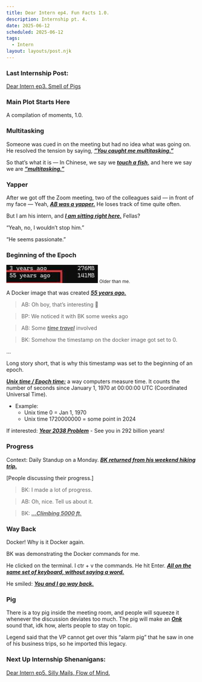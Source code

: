 ```yaml
---
title: Dear Intern ep4. Fun Facts 1.0.
description: Internship pt. 4.
date: 2025-06-12
scheduled: 2025-06-12
tags:
  - Intern
layout: layouts/post.njk
---
```


<h3>Last Internship Post:</h3>
<a href="{{ '/posts/dearinternep3/' | url }}">Dear Intern ep3. Smell of Pigs</a>

<h3>Main Plot Starts Here</h3>

A compilation of moments, 1.0.

<h3>Multitasking</h3>

Someone was cued in on the meeting but had no idea what was going on. He resolved the tension by saying, ***<u>“You caught me multitasking.”***</u>

So that’s what it is — In Chinese, we say we ***<u>touch a fish,***</u> and here we say we are ***<u>“multitasking.”***</u>

<h3>Yapper</h3>

After we got off the Zoom meeting, two of the colleagues said — in front of my face — Yeah, ***<u>AB was a yapper.***</u> He loses track of time quite often.

But I am his intern, and ***<u>I am sitting right here.***</u> Fellas?

“Yeah, no, I wouldn’t stop him.”

“He seems passionate.”

<h3>Beginning of the Epoch</h3>

![Docker](/img/blog5.0/docker.jpg)
<small>Older than me.</small>

A Docker image that was created ***<u>55 years ago.***</u>

>AB: Oh boy, that’s interesting 🤔

>BP: We noticed it with BK some weeks ago

>AB: Some ***<u>time travel***</u> involved

>BK: Somehow the timestamp on the docker image got set to 0.

…

Long story short, that is why this timestamp was set to the beginning of an epoch.

***<u>Unix time / Epoch time:***</u> a way computers measure time. It counts the number of seconds since January 1, 1970 at 00:00:00 UTC (Coordinated Universal Time).

-	Example:
	- Unix time 0 = Jan 1, 1970
	- Unix time 1720000000 = some point in 2024

If interested: ***<u>[Year 2038 Problem](https://en.wikipedia.org/wiki/Year_2038_problem?utm_source=chatgpt.com)***</u> - See you in 292 billion years!

<h3>Progress</h3>

Context: Daily Standup on a Monday. ***<u>BK returned from his weekend hiking trip.***</u>

[People discussing their progress.]

>BK: I made a lot of progress.

>AB: Oh, nice. Tell us about it.

>BK: ***<u>…Climbing 5000 ft.***</u>

<h3>Way Back</h3>

Docker! Why is it Docker again.

BK was demonstrating the Docker commands for me.

He clicked on the terminal. I ctr + v the commands. He hit Enter. ***<u>All on the same set of keyboard, without saying a word.***</u>

He smiled: ***<u>You and I go way back.***</u>

<h3>Pig</h3>

There is a toy pig inside the meeting room, and people will squeeze it whenever the discussion deviates too much. The pig will make an ***<u>Onk***</u> sound that, idk how, alerts people to stay on topic.

Legend said that the VP cannot get over this “alarm pig” that he saw in one of his business trips, so he imported this legacy.


<h3>Next Up Internship Shenanigans:</h3>
<a href="{{ '/posts/dearinternep5/' | url }}">Dear Intern ep5. Silly Mails, Flow of Mind.</a>

